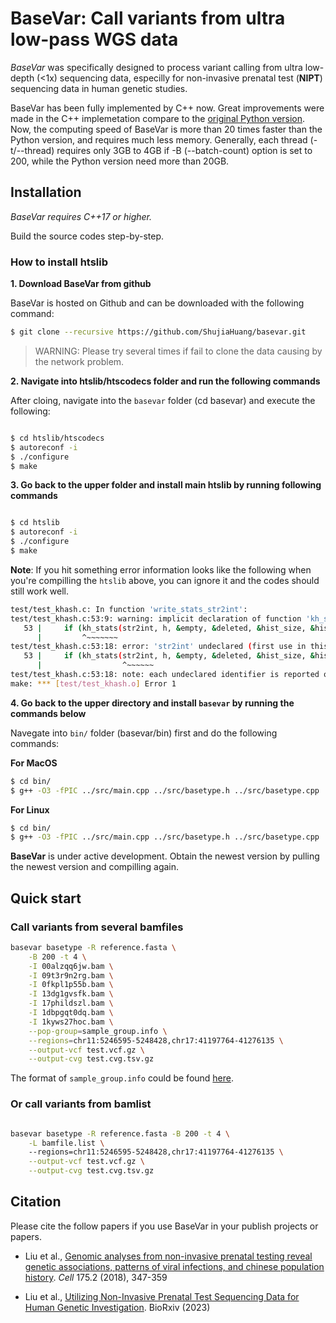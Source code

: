 # BaseVar: Call variants from ultra low-pass WGS data

*BaseVar* was specifically designed to process variant calling from ultra low-depth (<1x) sequencing data, especilly for non-invasive prenatal test (**NIPT**) sequencing data in human genetic studies.

BaseVar has been fully implemented by C++ now. Great improvements were made in the C++ implemetation compare to the [original Python version](https://github.com/ShujiaHuang/basevar/tree/python-version-0.6.1.1). Now, the computing speed of BaseVar is more than 20 times faster than the Python version, and requires much less memory. Generally, each thread (-t/--thread) requires only 3GB to 4GB if -B (--batch-count) option is set to 200, while the Python version need more than 20GB.


## Installation

*BaseVar requires C++17 or higher.*

Build the source codes step-by-step.


### How to install htslib

**1. Download BaseVar from github**

BaseVar is hosted on Github and can be downloaded with the following command:

```bash
$ git clone --recursive https://github.com/ShujiaHuang/basevar.git
```

> WARNING: Please try several times if fail to clone the data causing by 
> the network problem.


**2. Navigate into htslib/htscodecs folder and run the following commands**

After cloing, navigate into the `basevar` folder (cd basevar) and execute the following:

```bash

$ cd htslib/htscodecs
$ autoreconf -i
$ ./configure
$ make

```

**3. Go back to the upper folder and install main htslib by running following commands**

```bash

$ cd htslib
$ autoreconf -i
$ ./configure
$ make

```

**Note**: If you hit something error information looks like the following when you're compilling the `htslib` above, 
you can ignore it and the codes should still work well.

```bash
test/test_khash.c: In function 'write_stats_str2int':
test/test_khash.c:53:9: warning: implicit declaration of function 'kh_stats' [-Wimplicit-function-declaration]
   53 |     if (kh_stats(str2int, h, &empty, &deleted, &hist_size, &hist) == 0) {
      |         ^~~~~~~~
test/test_khash.c:53:18: error: 'str2int' undeclared (first use in this function)
   53 |     if (kh_stats(str2int, h, &empty, &deleted, &hist_size, &hist) == 0) {
      |                  ^~~~~~~
test/test_khash.c:53:18: note: each undeclared identifier is reported only once for each function it appears in
make: *** [test/test_khash.o] Error 1
```

**4. Go back to the upper directory and install `basevar` by running the commands below**

Navegate into `bin/` folder (basevar/bin) first and do the following commands:

**For MacOS**

```bash
$ cd bin/
$ g++ -O3 -fPIC ../src/main.cpp ../src/basetype.h ../src/basetype.cpp ../src/basetype_caller.cpp ../src/utils.cpp ../src/fasta.cpp ../src/bam_header.cpp ../src/bam.cpp ../src/bam_record.cpp ../src/basetype_utils.cpp ../htslib/libhts.a -I ../htslib -lz -lbz2 -lm -llzma -lpthread -lcurl -o basevar

```

**For Linux**

```bash
$ cd bin/
$ g++ -O3 -fPIC ../src/main.cpp ../src/basetype.h ../src/basetype.cpp ../src/basetype_caller.cpp ../src/utils.cpp ../src/fasta.cpp ../src/bam_header.cpp ../src/bam.cpp ../src/bam_record.cpp ../src/basetype_utils.cpp ../htslib/libhts.a -I ../htslib -lz -lbz2 -lm -llzma -lpthread -lcurl -lssl -lcrypto -o basevar

```

**BaseVar** is under active development. Obtain the newest version by pulling the newest version and compilling again.


## Quick start

### Call variants from several bamfiles

```bash
basevar basetype -R reference.fasta \
    -B 200 -t 4 \
    -I 00alzqq6jw.bam \
    -I 09t3r9n2rg.bam \
    -I 0fkpl1p55b.bam \
    -I 13dg1gvsfk.bam \
    -I 17phildszl.bam \
    -I 1dbpgqt0dq.bam \
    -I 1kyws27hoc.bam \
    --pop-group=sample_group.info \
    --regions=chr11:5246595-5248428,chr17:41197764-41276135 \
    --output-vcf test.vcf.gz \
    --output-cvg test.cvg.tsv.gz
```

The format of `sample_group.info` could be found [here](tests/data/140k_thalassemia_brca_bam/sample_group.info).


### Or call variants from bamlist

```bash

basevar basetype -R reference.fasta -B 200 -t 4 \
    -L bamfile.list \ 
    --regions=chr11:5246595-5248428,chr17:41197764-41276135 \
    --output-vcf test.vcf.gz \
    --output-cvg test.cvg.tsv.gz
```

## Citation

Please cite the follow papers if you use BaseVar in your publish projects or papers. 

- Liu et al., [Genomic analyses from non-invasive prenatal testing reveal genetic associations, patterns of viral infections, and chinese population history](https://doi.org/10.1016/j.cell.2018.08.016). *Cell* 175.2 (2018), 347-359

- Liu et al., [Utilizing Non-Invasive Prenatal Test Sequencing Data for Human Genetic Investigation](https://www.biorxiv.org/content/10.1101/2023.12.11.570976v1). BioRxiv (2023)


